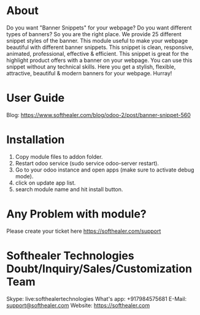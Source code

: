 About
============
Do you want "Banner Snippets" for your webpage? Do you want different types of banners? So you are the right place. We provide 25 different snippet styles of the banner. This module useful to make your webpage beautiful with different banner snippets. This snippet is clean, responsive, animated, professional, effective & efficient. This snippet is great for the highlight product offers with a banner on your webpage. You can use this snippet without any technical skills. Here you get a stylish, flexible, attractive, beautiful & modern banners for your webpage. Hurray!



User Guide
============
Blog: https://www.softhealer.com/blog/odoo-2/post/banner-snippet-560

Installation
============
1) Copy module files to addon folder.
2) Restart odoo service (sudo service odoo-server restart).
3) Go to your odoo instance and open apps (make sure to activate debug mode).
4) click on update app list.
5) search module name and hit install button.

Any Problem with module?
=====================================
Please create your ticket here https://softhealer.com/support

Softhealer Technologies Doubt/Inquiry/Sales/Customization Team
=====================================
Skype: live:softhealertechnologies
What's app: +917984575681
E-Mail: support@softhealer.com
Website: https://softhealer.com

